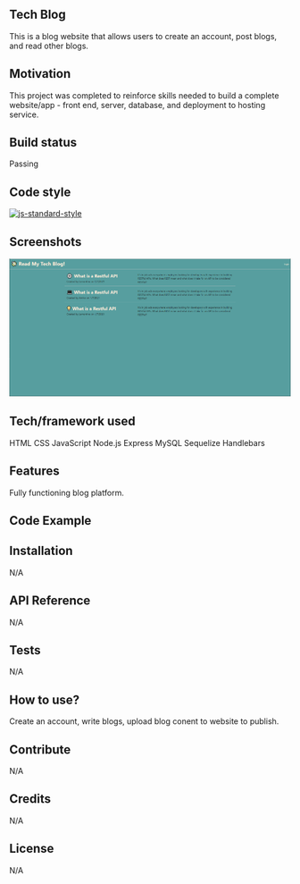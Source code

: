 ## Tech Blog
This is a blog website that allows users to create an account, post blogs, and read other blogs.

## Motivation
This project was completed to reinforce skills needed to build a complete website/app - front end, server, database, and deployment to hosting service. 

## Build status
Passing

## Code style
[![js-standard-style](https://img.shields.io/badge/code%20style-standard-brightgreen.svg?style=flat)](https://github.com/feross/standard)
 
## Screenshots
<img src="/screenshot.png"></img>

## Tech/framework used
HTML
CSS
JavaScript
Node.js
Express
MySQL
Sequelize
Handlebars

## Features
Fully functioning blog platform.

## Code Example


## Installation
N/A

## API Reference
N/A

## Tests
N/A

## How to use?
Create an account, write blogs, upload blog conent to website to publish.

## Contribute
N/A

## Credits
N/A


## License
N/A
